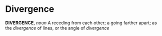 # Divergence

**DIVERGENCE**, _noun_ A receding from each other; a going farther apart; as the _divergence_ of lines, or the angle of _divergence_